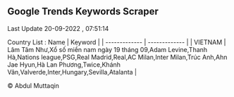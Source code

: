 

## Google Trends Keywords Scraper 
 
Last Update 20-09-2022 , 07:51:14

Country List :
 Name  | Keyword |
| ------------- | ------------- |
| VIETNAM | Lâm Tâm Như,Xổ số miền nam ngày 19 tháng 09,Adam Levine,Thanh Hà,Nations league,PSG,Real Madrid,Real,AC Milan,Inter Milan,Trúc Anh,Ahn Jae Hyun,Hà Lan Phương,Twice,Khánh Vân,Valverde,Inter,Hungary,Sevilla,Atalanta |



© Abdul Muttaqin 
